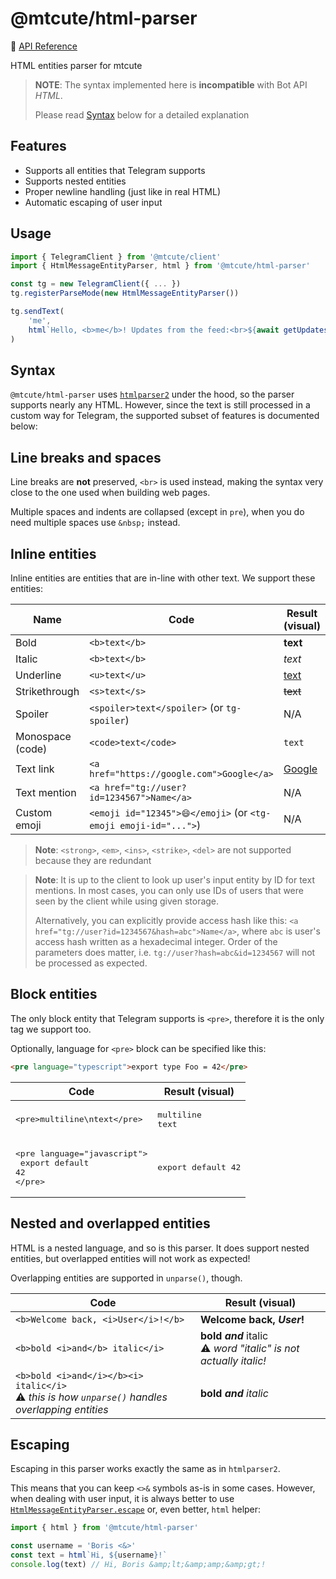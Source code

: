 # @mtcute/html-parser

📖 [API Reference](https://ref.mtcute.dev/modules/_mtcute_html_parser.html)


HTML entities parser for mtcute

> **NOTE**: The syntax implemented here is **incompatible** with Bot API _HTML_.
>
> Please read [Syntax](#syntax) below for a detailed explanation

## Features
- Supports all entities that Telegram supports
- Supports nested entities
- Proper newline handling (just like in real HTML)
- Automatic escaping of user input

## Usage

```ts
import { TelegramClient } from '@mtcute/client'
import { HtmlMessageEntityParser, html } from '@mtcute/html-parser'

const tg = new TelegramClient({ ... })
tg.registerParseMode(new HtmlMessageEntityParser())

tg.sendText(
    'me',
    html`Hello, <b>me</b>! Updates from the feed:<br>${await getUpdatesFromFeed()}`
)
```

## Syntax

`@mtcute/html-parser` uses [`htmlparser2`](https://www.npmjs.com/package/htmlparser2) under the hood, so the parser
supports nearly any HTML. However, since the text is still processed in a custom way for Telegram, the supported subset
of features is documented below:

## Line breaks and spaces

Line breaks are **not** preserved, `<br>` is used instead,
making the syntax very close to the one used when building web pages.

Multiple spaces and indents are collapsed (except in `pre`), when you do need multiple spaces use `&nbsp;` instead.

## Inline entities

Inline entities are entities that are in-line with other text. We support these entities:

| Name             | Code                                                             | Result (visual)              |
| ---------------- | ---------------------------------------------------------------- | ---------------------------- |
| Bold             | `<b>text</b>`                                                    | **text**                     |
| Italic           | `<b>text</b>`                                                    | _text_                       |
| Underline        | `<u>text</u>`                                                    | <u>text</u>                  |
| Strikethrough    | `<s>text</s>`                                                    | ~~text~~                     |
| Spoiler          | `<spoiler>text</spoiler>` (or `tg-spoiler`)                      | N/A                          |
| Monospace (code) | `<code>text</code>`                                              | `text`                       |
| Text link        | `<a href="https://google.com">Google</a>`                        | [Google](https://google.com) |
| Text mention     | `<a href="tg://user?id=1234567">Name</a>`                        | N/A                          |
| Custom emoji     | `<emoji id="12345">😄</emoji>` (or `<tg-emoji emoji-id="...">`) | N/A                          |

> **Note**: `<strong>`, `<em>`, `<ins>`, `<strike>`, `<del>` are not supported because they are redundant

> **Note**: It is up to the client to look up user's input entity by ID for text mentions.
> In most cases, you can only use IDs of users that were seen by the client while using given storage.
>
> Alternatively, you can explicitly provide access hash like this:
> `<a href="tg://user?id=1234567&hash=abc">Name</a>`, where `abc` is user's access hash
> written as a hexadecimal integer. Order of the parameters does matter, i.e.
> `tg://user?hash=abc&id=1234567` will not be processed as expected.

## Block entities

The only block entity that Telegram supports is `<pre>`, therefore it is the only tag we support too.

Optionally, language for `<pre>` block can be specified like this:

```html
<pre language="typescript">export type Foo = 42</pre>
```

| Code                                                                                | Result (visual)              |
| ----------------------------------------------------------------------------------- | ---------------------------- |
| <pre>&lt;pre&gt;multiline\ntext&lt;/pre&gt;</pre>                                   | <pre>multiline<br>text</pre> |
| <pre>&lt;pre language="javascript"&gt;<br>  export default 42<br>&lt;/pre&gt;</pre> | <pre>export default 42</pre> |

## Nested and overlapped entities

HTML is a nested language, and so is this parser. It does support nested entities, but overlapped entities will not work
as expected!

Overlapping entities are supported in `unparse()`, though.

| Code                                                                                                                | Result (visual)                                                          |
|---------------------------------------------------------------------------------------------------------------------|--------------------------------------------------------------------------|
| `<b>Welcome back, <i>User</i>!</b>`                                                                                 | **Welcome back, _User_!**                                                |
| `<b>bold <i>and</b> italic</i>`                                                                                     | **bold _and_** italic<br>⚠️ <i>word "italic" is not actually italic!</i> |
| `<b>bold <i>and</i></b><i> italic</i>`<br>⚠️ <i>this is how <code>unparse()</code> handles overlapping entities</i> | **bold _and_** _italic_                                                  |

## Escaping

Escaping in this parser works exactly the same as in `htmlparser2`.

This means that you can keep `<>&` symbols as-is in some cases. However, when dealing with user input, it is always
better to use [`HtmlMessageEntityParser.escape`](./classes/htmlmessageentityparser.html#escape) or, even better,
`html` helper:

```typescript
import { html } from '@mtcute/html-parser'

const username = 'Boris <&>'
const text = html`Hi, ${username}!`
console.log(text) // Hi, Boris &amp;lt;&amp;amp;&amp;gt;!
```
